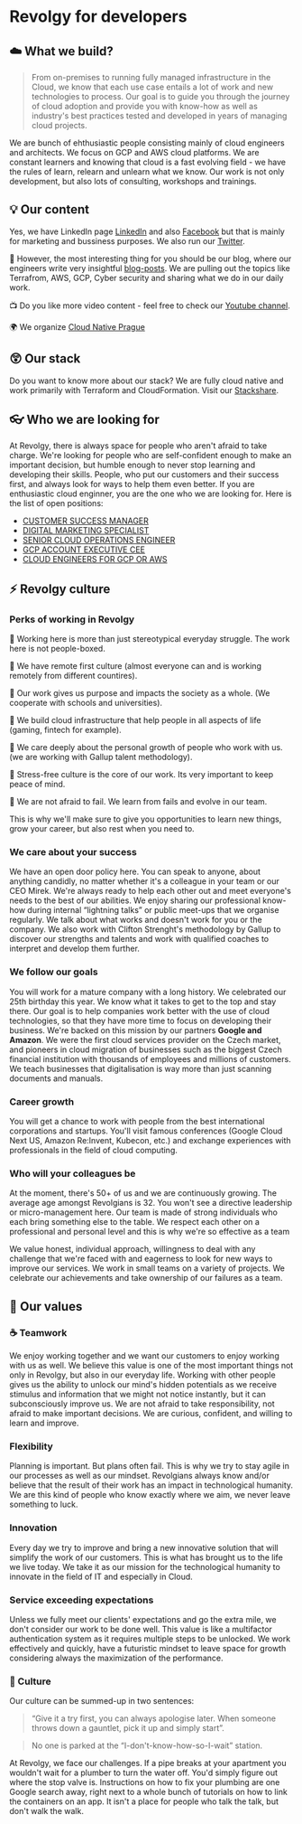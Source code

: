 # Revolgy for developers 
## :cloud:  What we build? 

> From on-premises to running fully managed infrastructure in the Cloud, we know that each use case entails a lot of work and new technologies to process. Our goal is to guide you through the journey of cloud adoption and provide you with know-how as well as industry's best practices tested and developed in years of managing cloud projects. 

We are bunch of ehthusiastic people consisting mainly of cloud engineers and architects. We focus on GCP and AWS cloud platforms. We are constant learners and knowing that cloud is a fast evolving field - we have the rules of learn, relearn and unlearn what we know. Our work is not only development, but also lots of consulting, workshops and trainings. 

## :bulb: Our content
Yes, we have LinkedIn page [LinkedIn](https://www.linkedin.com/company/revolgy/) and also [Facebook](https://www.facebook.com/revolgy/)
 but that is mainly for marketing and bussiness purposes. We also run our [Twitter](https://twitter.com/Revolgy). 
 
:bookmark_tabs: However, the most interesting thing for you should be our blog, where our engineers write very insightful [blog-posts](https://revolgy.com/blog/). We are pulling out the topics like Terrafrom, AWS, GCP, Cyber security and sharing what we do in our daily work. 
 
:tv: Do you like more video content - feel free to check our [Youtube channel](https://www.youtube.com/c/Revolgy/featured). 

:earth_africa: We organize [Cloud Native Prague](https://www.meetup.com/Cloud-Native-Prague/)

## :astonished: Our stack
Do you want to know more about our stack? We are fully cloud native and work primarily with Terraform and CloudFormation. Visit our [Stackshare](https://stackshare.io/revolgy/revolgy-com).

## :eyeglasses: Who we are looking for 
At Revolgy, there is always space for people who aren't afraid to take charge. We're looking for people who are self-confident enough to make an important decision, but humble enough to never stop learning and developing their skills. People, who put our customers and their success first, and always look for ways to help them even better. If you are enthusiastic cloud enginner, you are the one who we are looking for. Here is the list of open positions: 
* [CUSTOMER SUCCESS MANAGER](https://www.cocuma.co/job/customer-success-manager/3461/)
* [DIGITAL MARKETING SPECIALIST](https://www.cocuma.co/job/digital-marketing-specialist/3449/)
* [SENIOR CLOUD OPERATIONS ENGINEER](https://www.cocuma.co/job/senior-cloud-operations-engineer/2829/)
* [GCP ACCOUNT EXECUTIVE CEE](https://www.cocuma.co/job/gcp-account-executive-cee/3044/)
* [CLOUD ENGINEERS FOR GCP OR AWS](https://www.cocuma.co/job/cloud-engineers-and-architects-for-gcp-amp-aws/3139/) 


## :zap: Revolgy culture

### Perks of working in Revolgy

:closed_book: Working here is more than just stereotypical everyday struggle. The work here is not people-boxed. 

:green_book: We have remote first culture (almost everyone can and is working remotely from different countires).

:notebook: Our work gives us purpose and impacts the society as a whole. (We cooperate with schools and universities).

:orange_book: We build cloud infrastructure that help people in all aspects of life (gaming, fintech for example).

:notebook_with_decorative_cover: We care deeply about the personal growth of people who work with us. (we are working with Gallup talent methodology). 

:ledger: Stress-free culture is the core of our work. Its very important to keep peace of mind. 

:blue_book: We are not afraid to fail. We learn from fails and evolve in our team. 


This is why we'll make sure to give you opportunities to learn new things, grow your career, but also rest when you need to.

### We care about your success
We have an open door policy here. You can speak to anyone, about anything candidly, no matter whether it's a colleague in your team or our CEO Mirek. We're always ready to help each other out and meet everyone's needs to the best of our abilities. We enjoy sharing our professional know-how during internal “lightning talks” or public meet-ups that we organise regularly. We talk about what works and doesn't work for you or the company. We also work with Clifton Strenght's methodology by Gallup to discover our strengths and talents and work with qualified coaches to interpret and develop them further.
 
### We follow our goals
You will work for a mature company with a long history. We celebrated our 25th birthday this year. We know what it takes to get to the top and stay there. Our goal is to help companies work better with the use of cloud technologies, so that they have more time to focus on developing their business. We're backed on this mission by our partners **Google and Amazon**. We were the first cloud services provider on the Czech market, and pioneers in cloud migration of businesses such as the biggest Czech financial institution with thousands of employees and millions of customers. We teach businesses that digitalisation is way more than just scanning documents and manuals.
 
### Career growth
You will get a chance to work with people from the best international corporations and startups. You'll visit famous conferences (Google Cloud Next US, Amazon Re:Invent, Kubecon, etc.) and exchange experiences with professionals in the field of cloud computing.

### Who will your colleagues be
At the moment, there's 50+ of us and we are continuously growing. The average age amongst Revolgians is 32. You won't see a directive leadership or micro-management here. Our team is made of strong individuals who each bring something else to the table. We respect each other on a professional and personal level and this is why we're so effective as a team
 
We value honest, individual approach, willingness to deal with any challenge that we're faced with and eagerness to look for new ways to improve our services. We work in small teams on a variety of projects. We celebrate our achievements and take ownership of our failures as a team.

## :european_castle: Our values
### :coffee: Teamwork
We enjoy working together and we want our customers to enjoy working with us as well.
We believe this value is one of the most important things not only in Revolgy, but also in our everyday life. Working with other people gives us the ability to unlock our mind's hidden potentials as we receive stimulus and information that we might not notice instantly, but it can subconsciously improve us. We are not afraid to take responsibility, not afraid to make important decisions. We are curious, confident, and willing to learn and improve.
 
### Flexibility
Planning is important. But plans often fail. This is why we try to stay agile in our processes as well as our mindset.
Revolgians always know and/or believe that the result of their work has an impact in technological humanity. We are this kind of people who know exactly where we aim, we never leave something to luck.
 
### Innovation
Every day we try to improve and bring a new innovative solution that will simplify the work of our customers.
This is what has brought us to the life we live today. We take it as our mission for the technological humanity to innovate in the field of IT and especially in Cloud.

### Service exceeding expectations
Unless we fully meet our clients' expectations and go the extra mile, we don't consider our work to be done well.
This value is like a multifactor authentication system as it requires multiple steps to be unlocked. We work effectively and quickly, have a futuristic mindset to leave space for growth considering always the maximization of the performance.


### :space_invader: Culture
Our culture can be summed-up in two sentences: 
> “Give it a try first, you can always apologise later. When someone throws down a gauntlet, pick it up and simply start”. 

> No one is parked at the “I-don't-know-how-so-I-wait” station. 

At Revolgy, we face our challenges. If a pipe breaks at your apartment you wouldn't wait for a plumber to turn the water off. You'd simply figure out where the stop valve is. Instructions on how to fix your plumbing are one Google search away, right next to a whole bunch of tutorials on how to link the containers on an app. It isn't a place for people who talk the talk, but don't walk the walk.
